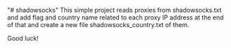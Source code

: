 "# shadowsocks" 
This simple project reads proxies from shadowsocks.txt and add flag and country name related to each proxy IP address at the end of that and create a new file shadowsocks_country.txt of them.

Good luck!
